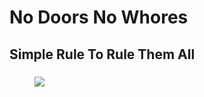 <h1>No Doors No Whores</h1>
<h2>Simple Rule To Rule Them All</h2>
<h3></h3>
<figure>
<img src="https://www.hagerty.co.uk/wp-content/uploads/2022/03/Peel-Trident-03.jpg">
</figure>

